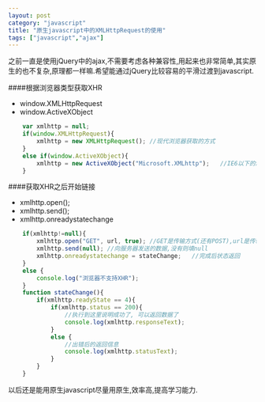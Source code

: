```yaml
---
layout: post
category: "javascript"
title: "原生javascript中的XMLHttpRequest的使用"
tags: ["javascript","ajax"]
---
```

之前一直是使用jQuery中的ajax,不需要考虑各种兼容性,用起来也非常简单,其实原生的也不复杂,原理都一样嘛.希望能通过jQuery比较容易的平滑过渡到javascript.
  
  
####根据浏览器类型获取XHR
- window.XMLHttpRequest
- window.ActiveXObject

```javascript
	var xmlhttp = null;
	if(window.XMLHttpRequest){
		xmlhttp = new XMLHttpRequest();	//现代浏览器获取的方式
	}
	else if(window.ActiveXObject){
		xmlhttp = new ActiveXObject("Microsoft.XMLhttp");	//IE6以下的浏览器获取方式
	}
```
  
  
####获取XHR之后开始链接
- xmlhttp.open();
- xmlhttp.send();
- xmlhttp.onreadystatechange

```javascript
	if(xmlhttp!=null){
		xmlhttp.open("GET", url, true);	//GET是传输方式(还有POST),url是传输地址,true是确认使用异步
		xmlhttp.send(null);	//向服务器发送的数据,没有则填null
		xmlhttp.onreadystatechange = stateChange;	//完成后状态返回
	}
	else {
		console.log("浏览器不支持XHR");
	}
	function stateChange(){
		if(xmlhttp.readyState == 4){
			if(xmlhttp.status == 200){
				//执行到这里说明成功了, 可以返回数据了
				console.log(xmlhttp.responseText);
			}
			else {
				//出错后的返回信息
				console.log(xmlhttp.statusText);
			}
		}
	}
```
  
  
以后还是能用原生javascript尽量用原生,效率高,提高学习能力.